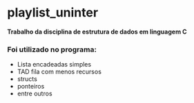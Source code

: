 # playlist_uninter
__Trabalho da disciplina de estrutura de dados em linguagem C__

### Foi utilizado no programa:
* Lista encadeadas simples
* TAD fila com menos recursos
* structs
* ponteiros
* entre outros

